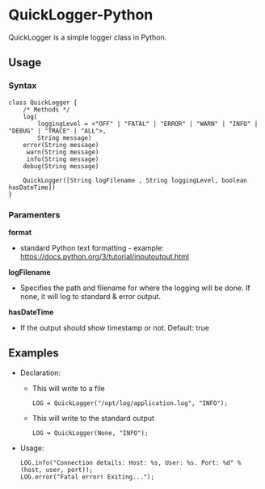 # QuickLogger-Python
QuickLogger is a simple logger class in Python.

## Usage
### Syntax
    class QuickLogger {
        /* Methods */
        log(
            loggingLevel = <"OFF" | "FATAL" | "ERROR" | "WARN" | "INFO" | "DEBUG" | "TRACE" | "ALL">, 
            String message)
        error(String message)
         warn(String message)
         info(String message)
        debug(String message)

        QuickLogger([String logFilename , String loggingLevel, boolean hasDateTime])
    }

### Paramenters
**format**
- standard Python text formatting - example: https://docs.python.org/3/tutorial/inputoutput.html

**logFilename**
- Specifies the path and filename for where the logging will be done. If none, it will log to standard & error output.

**hasDateTime**
- If the output should show timestamp or not. Default: true


## Examples
  - Declaration: 
    - This will write to a file
  
      `LOG = QuickLogger("/opt/log/application.log", "INFO");`

    - This will write to the standard output

      `LOG = QuickLogger(None, "INFO");`

  - Usage:
 
        LOG.info("Connection details: Host: %s, User: %s. Port: %d" % (host, user, port));
        LOG.error("Fatal error! Exiting...");
